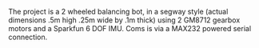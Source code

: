 The project is a 2 wheeled balancing bot, in a segway style (actual dimensions .5m high .25m wide by .1m thick) using 2 GM8712 gearbox motors and a Sparkfun 6 DOF IMU. Coms is via a MAX232 powered serial connection.